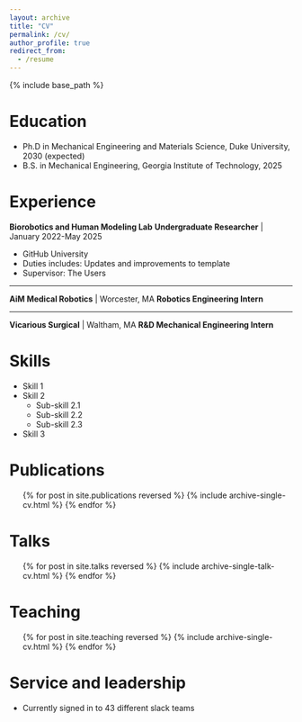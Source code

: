 ```yaml
---
layout: archive
title: "CV"
permalink: /cv/
author_profile: true
redirect_from:
  - /resume
---
```


{% include base_path %}

Education
======
* Ph.D in Mechanical Engineering and Materials Science, Duke University, 2030 (expected)
* B.S. in Mechanical Engineering, Georgia Institute of Technology, 2025

Experience
======

**Biorobotics and Human Modeling Lab**
**Undergraduate Researcher** | January 2022-May 2025
  * GitHub University
  * Duties includes: Updates and improvements to template
  * Supervisor: The Users
    
***
**AiM Medical Robotics** | Worcester, MA 
**Robotics Engineering Intern**
***
**Vicarious Surgical** | Waltham, MA
**R&D Mechanical Engineering Intern**


Skills
======
* Skill 1
* Skill 2
  * Sub-skill 2.1
  * Sub-skill 2.2
  * Sub-skill 2.3
* Skill 3

Publications
======
  <ul>{% for post in site.publications reversed %}
    {% include archive-single-cv.html %}
  {% endfor %}</ul>
  
Talks
======
  <ul>{% for post in site.talks reversed %}
    {% include archive-single-talk-cv.html  %}
  {% endfor %}</ul>
  
Teaching
======
  <ul>{% for post in site.teaching reversed %}
    {% include archive-single-cv.html %}
  {% endfor %}</ul>
  
Service and leadership
======
* Currently signed in to 43 different slack teams
